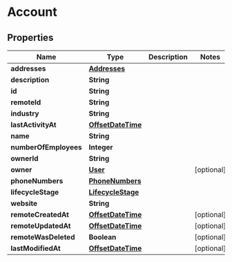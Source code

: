 # Account

## Properties
Name | Type | Description | Notes
------------ | ------------- | ------------- | -------------
**addresses** | [**Addresses**](Addresses.md) |  | 
**description** | **String** |  | 
**id** | **String** |  | 
**remoteId** | **String** |  | 
**industry** | **String** |  | 
**lastActivityAt** | [**OffsetDateTime**](OffsetDateTime.md) |  | 
**name** | **String** |  | 
**numberOfEmployees** | **Integer** |  | 
**ownerId** | **String** |  | 
**owner** | [**User**](User.md) |  |  [optional]
**phoneNumbers** | [**PhoneNumbers**](PhoneNumbers.md) |  | 
**lifecycleStage** | [**LifecycleStage**](LifecycleStage.md) |  | 
**website** | **String** |  | 
**remoteCreatedAt** | [**OffsetDateTime**](OffsetDateTime.md) |  |  [optional]
**remoteUpdatedAt** | [**OffsetDateTime**](OffsetDateTime.md) |  |  [optional]
**remoteWasDeleted** | **Boolean** |  |  [optional]
**lastModifiedAt** | [**OffsetDateTime**](OffsetDateTime.md) |  |  [optional]
